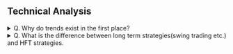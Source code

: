 ## Technical Analysis
<details>
<summary>Q. Why do trends exist in the first place?</summary>
<br>  
Ans>>				
Why trends exist: because fundamenally price needs to change. Price movements within the trend are noise, but when fundamentally there is more supply of, say, crude oil in the world than demand, price needs to go down. It does so by trending down. If a stock is undevalued, while the business is developing and dividends are being paid, there will be more people moving into this stock, so it must appreciate. There is no other way to do it in the market, except by trending.

Now for the fun part.

On a shorter time scale, “trends” become more and more random - what looks like a trend is in fact just a statistically uneven distribution. Here’s how it works - if you flip a coin at the frequency of market transactions of a relatively high-liquidity instrument (let’s say 2–3 transactions per second) for a working day (7 hours), you will have about 1200 flips. Inevitably in this amount of totally random outcomes, you will have several series of continuos “heads” or “tails”. If you charted your flips, those completely random series would look like trends.
![Img1](https://qph.cf2.quoracdn.net/main-qimg-f4c0c1fbc2c7785a8fdffdf6824e5a2b-pjlq)

Look at the chart above. Does it look like a downtrend? With pullbacks and all, right?

Ready to be surprised?

It is 100% noise. NO SIGNAL AT ALL.

This chart is of an excel randomly generated sequence of 1250 1s and -1s. Completely random. I didn’t cheat, it’s absolutely a random distribution of +1s and -1s. You can check in excel yourself.
![Img2](https://qph.cf2.quoracdn.net/main-qimg-dcf2e109194d5ac3900c48394304e661-pjlq)

Here’s another one I generated with the same algorythm, just by refreshing the random sequence. Looks just like a market chart, doesn’t it? That’s what a totally random sequence (with equal step increments) looks like.

In this sequence, every next step has ZERO correlation with a previous step. Every “price move” has ZERO dependance on the past moves and thus ZERO predictive power.

EVERYTHING that looks like a trend here is 100% noise.

For me it’s mind-blowing every time I look at the charts. Even though I’ve known this for a long time, every time I see it with my own eyes, it’s like a cold shower.

So how can one differentiate the REAL trends?

The question you are asking is a fundamental question of trading. The Holy Grail of trading, if you will. If a trader can differentiate trend and random noise, he’s got the market in his pocket.

It’s not impossible, but when you start to solve that riddle, you get into more and more complexity. Exactly why it takes work and practice and time to learn trading. Different markets behave differently, and then same markets behave differently at different times. Market behaviour “personalities” surprisingly, just like trends, stay realtively stable for a time, but at some moment inevitably shift (just as trends reverse).

Markets are VERY random, yet it has been statisticlly proven that they are not 100% random. In one of the statistical studies I’ve read, the mathematic outcome was that about 2% of market movement is signal, 98% is noise.

Just two things I know for sure:

Trends exist.
    
The signal/noise ratio gets progressively higher with the increase of statistical sampling -> more transactions means more signal -> higher time frames are very significantly less random than smaler ones (though still very random).
</details>

<details>
    <summary>Q. What is the difference between long term strategies(swing trading etc.) and HFT strategies.</summary>
    <br>
    Ans>>>    
    From what I have read, high frequency trading programs just find an inefficiency in the market and exploit it as fast as they can. IIRC most of their speed comes from implementation efficiency rather than algorithmic efficiency.

They use techniques like:

    Co-locating in the same place as the trading servers for lower latency (100ms)
    Using hand-rolled text processing instead of regular expressions.
    C for speed and efficiency.
    Use faster hardware like GPGPUs and latest CPUs.
    Tuning the size of network packets so that the whole request is sent in one transmission. 

Usually an inefficiency in a market is just an arbitrage i.e, a definite opportunity to buy low and sell high. All these algorithms rely on the fact that there is a time lag between an event and the price change. These opportunities are usually about 1cent per share or less. But, with leverage one can make millions in a day. Here are a few examples:

    It takes a little bit of time for the price of an option to follow a stock and vice versa. If you can precisely model these differences, then one can use a computer to trade favorably.This needs some idea about options pricing and black-sholes model.Look up CUDA docs for the actual algos.    
    Recently, exchanges started charging companies for co-location and ability to see the raw orders that are yet to be processed. Usually when there is a large order from institutional investors the price goes up by about 2 cents. Some high frequency programs monitor these order feeds to buy shares at the current price (from dark pools and other sources) and sell them at a slightly higher price(about 1cent more) to these institutional investors. All this happens in under 5ms.    
    There is also arbitrage in currency markets. Sometimes the prices of currencies vary slightly and take some time to adjust for various reasons. Some high frequency traders write programs to take advantage of this. This is a simple graph algorithm. I am unsure how it is implemented in practice.    
    Similarly, it takes a few milliseconds for bond prices to reflect a fed/govt announcement. High frequency trading programs monitor the fed feeds to buy these bonds at a lower price to sell them immediately at a higher price.    

There are many more arbitrage opportunities like this.
</details>
